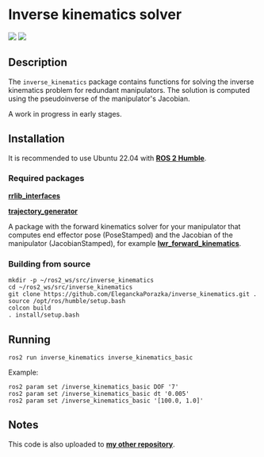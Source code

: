 # Inverse kinematics solver
<img src="https://img.shields.io/badge/ros--version-humble-green"/>  <img src="https://img.shields.io/badge/platform%20-Ubuntu%2022.04-orange"/>

## Description

The `inverse_kinematics` package contains functions for solving the inverse kinematics problem for redundant manipulators. The solution is computed using the pseudoinverse of the manipulator's Jacobian.

A work in progress in early stages.

## Installation

It is recommended to use Ubuntu 22.04 with [**ROS 2 Humble**](https://docs.ros.org/en/humble/index.html).

### Required packages

[**rrlib_interfaces**](https://github.com/EleganckaPorazka/rrlib_interfaces.git)

[**trajectory_generator**](https://github.com/EleganckaPorazka/trajectory_generator.git)

A package with the forward kinematics solver for your manipulator that computes end effector pose (PoseStamped) and the Jacobian of the manipulator (JacobianStamped), for example [**lwr_forward_kinematics**](https://github.com/EleganckaPorazka/lwr_forward_kinematics.git).

### Building from source

```
mkdir -p ~/ros2_ws/src/inverse_kinematics
cd ~/ros2_ws/src/inverse_kinematics
git clone https://github.com/EleganckaPorazka/inverse_kinematics.git .
source /opt/ros/humble/setup.bash
colcon build
. install/setup.bash
```

## Running

```
ros2 run inverse_kinematics inverse_kinematics_basic
```
Example:
```
ros2 param set /inverse_kinematics_basic DOF '7'
ros2 param set /inverse_kinematics_basic dt '0.005'
ros2 param set /inverse_kinematics_basic '[100.0, 1.0]'
```

## Notes

This code is also uploaded to [**my other repository**](https://gitlab.com/lwolinski/inverse_kinematics.git).
